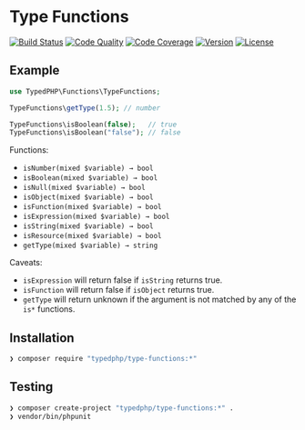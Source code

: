 # Type Functions

[![Build Status](http://img.shields.io/travis/typedphp/type-functions.svg?style=flat-square)](https://travis-ci.org/typedphp/type-functions)
[![Code Quality](http://img.shields.io/scrutinizer/g/typedphp/type-functions.svg?style=flat-square)](https://scrutinizer-ci.com/g/typedphp/type-functions)
[![Code Coverage](http://img.shields.io/scrutinizer/coverage/g/typedphp/type-functions.svg?style=flat-square)](http://typedphp.github.io/type-functions/master)
[![Version](http://img.shields.io/packagist/v/typedphp/type-functions.svg?style=flat-square)](https://packagist.org/packages/typedphp/type-functions)
[![License](http://img.shields.io/packagist/l/typedphp/type-functions.svg?style=flat-square)](licence.md)

## Example

```php
use TypedPHP\Functions\TypeFunctions;

TypeFunctions\getType(1.5); // number

TypeFunctions\isBoolean(false);   // true
TypeFunctions\isBoolean("false"); // false
```

Functions:

- `isNumber(mixed $variable) → bool`
- `isBoolean(mixed $variable) → bool`
- `isNull(mixed $variable) → bool`
- `isObject(mixed $variable) → bool`
- `isFunction(mixed $variable) → bool`
- `isExpression(mixed $variable) → bool`
- `isString(mixed $variable) → bool`
- `isResource(mixed $variable) → bool`
- `getType(mixed $variable) → string`

Caveats:

- `isExpression` will return false if `isString` returns true.
- `isFunction` will return false if `isObject` returns true.
- `getType` will return unknown if the argument is not matched by any of the `is*` functions.

## Installation

```sh
❯ composer require "typedphp/type-functions:*"
```

## Testing

```sh
❯ composer create-project "typedphp/type-functions:*" .
❯ vendor/bin/phpunit
```
